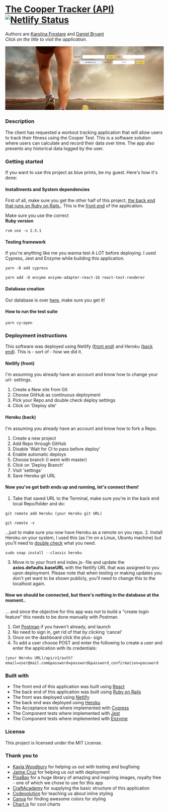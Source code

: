 # [The Cooper Tracker (API)](http://kfrostare-cooperapp.netlify.com/) [![Netlify Status](https://api.netlify.com/api/v1/badges/2613983d-db4f-4e1e-a22f-4ae66045ca34/deploy-status)](https://app.netlify.com/sites/kfrostare-cooperapp/deploys)
Authors are [Karolina Frostare](https://github.com/kfrostare) and [Daniel Bryant](https://github.com/DanielGITB)<br>*Click on the title to visit the application.*

![Cooper Runners App](src/cooper_printscreen.png)


### Description
The client has requested a workout tracking application that will allow users to track their fitness using the Cooper Test. This is a software solution where users can calculate and record their data over time. The app also presents any historical data logged by the user.

### Getting started
If you want to use this project as blue prints, be my guest. Here's how it's done:

#### Installments and System dependencies

First of all, make sure you get the other half of this project, [the back end that runs on Ruby on Rails.](https://github.com/kfrostare/CooperAPI_backend). This is the [front end](https://github.com/kfrostare/CooperAPI_frontend) of the application. 

Make sure you use the correct<br> **Ruby version**
```
rvm use -v 2.5.1
```

#### Testing framework
If you're anything like me you wanna test A LOT before deploying. I used Cypress, Jest and Enzyme while building this application.
```
yarn -D add cypress
```
```
yarn add -D enzyme enzyme-adapter-react-16 react-test-renderer
```

#### Database creation
Our database is over [here](https://github.com/kfrostare/CooperAPI_backend), make sure you get it!

#### How to run the test suite
```
yarn cy:open
```

### Deployment instructions

This software was deployed using Netlify ([front end](https://github.com/kfrostare/CooperAPI_frontend)) and Heroku ([back end](https://github.com/kfrostare/CooperAPI_backend)). This is - sort of - how we did it.

#### Netlify (front)
I'm assuming you already have an account and know how to change your url- settings.
1. Create a New site from Git
2. Choose GitHub as continuous deployment
3. Pick your Repo and double check deploy settings
4. Click on 'Deploy site'

#### Heroku (back)
I'm assuming you already have an account and know how to fork a Repo.
1. Create a new project
2. Add Repo through GitHub
3. Disable 'Wait for CI to pass before deploy'
4. Enable automatic deploys
5. Choose branch (I went with master)
6. Click on 'Deploy Branch'
7. Visit 'settings'
8. Save Heroku git URL

#### Now you've got both ends up and running, let's connect them!
1. Take that saved URL to the Terminal, make sure you're in the back end local Repo/folder and do:
```
git remote add Heroku (your Heroku git URL)
```
```
git remote -v
```
...just to make sure you now have Heroku as a remote on you repo.
2. Install Heroku on your system, I used this (as I'm on a Linux, Ubuntu machine) but you'll need to [double check](https://devcenter.heroku.com/articles/heroku-cli#download-and-install) what you need.
```
sudo snap install --classic heroku
```
3. Move in to your front end index.js- file and update the **axios.defaults.baseURL** with the Netlify URL that was assigned to you upon deployment. Please note that when testing or making updates you don't yet want to be shown publicly, you'll need to change this to the localhost again.

#### Now we should be connected, but there's nothing in the database at the moment..
... and since the objective for this app was not to build a "create login feature" this needs to be done manually with Postman.
1. Get [Postman](https://www.postman.com/downloads/) if you haven't already, and launch
2. No need to sign in, get rid of that by clicking 'cancel'
3. Once on the dashboard click the plus- sign
4. To add a user choose POST and enter the following to create a user and enter the application with its credentials:
 ```
 (your Heroku URL)/api/v1/auth?email=user@mail.com&password=password&password_confirmation=password
 ```

### Built with

* The front end of this application was built using [React](https://reactjs.org/)
* The back end of this application was built using [Ruby on Rails](https://rubyonrails.org/)
* The front was deployed using [Netlify](https://www.netlify.com/)
* The back end was deployed using [Heroku](https://heroku.com/apps)
* The Acceptance tests where implemented with [Cypress](https://www.cypress.io/)
* The Component tests where implemented with [Jest](https://jestjs.io/docs/en/getting-started)
* The Component tests where implemented with [Enzyme](https://www.npmjs.com/package/enzyme)

### License

This project is licensed under the MIT License.

### Thank you to

* [Kayla Woodbury](https://github.com/kaylawoodbury) for helping us out with testing and bugfixing
* [Jaime Cruz](https://github.com/JaimeCrz) for helping us out with deployment
* [PixaBay](https://pixabay.com/) for a huge library of amazing and inspiring images, royalty free - one of which we chose to use for this app
* [CraftAcademy](https://www.craftacademy.se/english/) for supplying the basic structure of this application
* [Codevolution](https://www.youtube.com/watch?v=j5P9FHiBVNo) for teaching us about inline styling
* [Canva](https://www.canva.com/colors/color-palette-generator/) for finding awesome colors for styling
* [Chart.js](https://www.chartjs.org/docs/latest/charts/radar.html) for cool charts